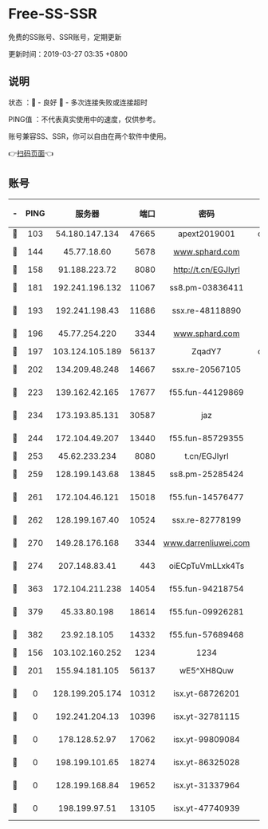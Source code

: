# Free-SS-SSR

免费的SS账号、SSR账号，定期更新

更新时间：2019-03-27 03:35 +0800

## 说明

状态     ：🙂 - 良好 🙁 - 多次连接失败或连接超时

PING值   ：不代表真实使用中的速度，仅供参考。

账号兼容SS、SSR，你可以自由在两个软件中使用。

👉[扫码页面](https://liesauer.github.io/Free-SS-SSR/)👈

## 账号

|-|PING|服务器|端口|密码|加密方式|区域|
|:----:|:----:|:-----:|-----:|:----:|:----:|:----:|
|🙂|103|54.180.147.134|47665|apext2019001|chacha20|KR|
|🙂|144|45.77.18.60|5678|www.sphard.com|aes-256-cfb|JP|
|🙂|158|91.188.223.72|8080|http://t.cn/EGJIyrl|rc4-md5|RU|
|🙂|181|192.241.196.132|11067|ss8.pm-03836411|aes-256-cfb|US|
|🙂|193|192.241.198.43|11686|ssx.re-48118890|aes-256-cfb|US|
|🙂|196|45.77.254.220|3344|www.sphard.com|aes-256-cfb|SG|
|🙂|197|103.124.105.189|56137|ZqadY7|chacha20|US|
|🙂|202|134.209.48.248|14667|ssx.re-20567105|aes-256-cfb|US|
|🙂|223|139.162.42.165|17677|f55.fun-44129869|aes-256-cfb|SG|
|🙂|234|173.193.85.131|30587|jaz|aes-256-cfb|US|
|🙂|244|172.104.49.207|13440|f55.fun-85729355|aes-256-cfb|SG|
|🙂|253|45.62.233.234|8080|t.cn/EGJIyrl|rc4-md5|CA|
|🙂|259|128.199.143.68|13845|ss8.pm-25285424|aes-256-cfb|SG|
|🙂|261|172.104.46.121|15018|f55.fun-14576477|aes-256-cfb|SG|
|🙂|262|128.199.167.40|10524|ssx.re-82778199|aes-256-cfb|SG|
|🙂|270|149.28.176.168|3344|www.darrenliuwei.com|aes-256-cfb|AU|
|🙂|274|207.148.83.41|443|oiECpTuVmLLxk4Ts|aes-256-cfb|AU|
|🙂|363|172.104.211.238|14054|f55.fun-94218754|aes-256-cfb|US|
|🙂|379|45.33.80.198|18614|f55.fun-09926281|aes-256-cfb|US|
|🙂|382|23.92.18.105|14332|f55.fun-57689468|aes-256-cfb|US|
|🙂|156|103.102.160.252|1234|1234|rc4-md5|JP|
|🙂|201|155.94.181.105|56137|wE5^XH8Quw|aes-256-cfb|US|
|🙁|0|128.199.205.174|10312|isx.yt-68726201|aes-256-cfb|SG|
|🙁|0|192.241.204.13|10396|isx.yt-32781115|aes-256-cfb|US|
|🙁|0|178.128.52.97|17062|isx.yt-99809084|aes-256-cfb|SG|
|🙁|0|198.199.101.65|18274|isx.yt-86325028|aes-256-cfb|US|
|🙁|0|128.199.168.84|19652|isx.yt-31337964|aes-256-cfb|SG|
|🙁|0|198.199.97.51|13105|isx.yt-47740939|aes-256-cfb|US|
